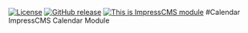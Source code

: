 [![License](https://img.shields.io/github/license/ImpressCMS/impresscms-module-extcal.svg?maxAge=2592000)](License.txt) 
	[![GitHub release](https://img.shields.io/github/release/ImpressCMS/impresscms-module-extcal.svg?maxAge=2592000)](https://github.com/ImpressCMS/impresscms-module-extcal/releases) 
		[![This is ImpressCMS module](https://img.shields.io/badge/ImpressCMS-module-F3AC03.svg?maxAge=2592000)](http://impresscms.org)
#Calendar
ImpressCMS Calendar Module
